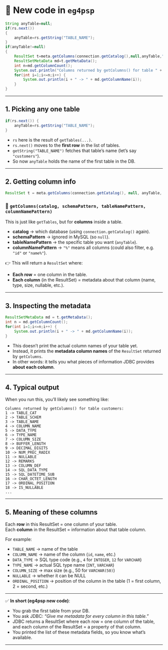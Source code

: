 # 📌 New code in `eg4psp`

```java
String anyTable=null;
if(rs.next())
{
    anyTable=rs.getString("TABLE_NAME");
}
if(anyTable!=null) 
{
    ResultSet t=meta.getColumns(connection.getCatalog(),null,anyTable,"%");
    ResultSetMetaData md=t.getMetaData();
    int n=md.getColumnCount();
    System.out.println("Columns returned by getColumns() for table " + anyTable + ":");
    for(int i=1;i<=n;i++) {
        System.out.println(i + " -> " + md.getColumnName(i));
    }
}
```

---

## 1. Picking any one table
```java
if(rs.next()) {
    anyTable=rs.getString("TABLE_NAME");
}
```
- `rs` here is the result of `getTables(...)`.  
- `rs.next()` moves to the **first row** in the list of tables.  
- `getString("TABLE_NAME")` fetches that table’s name (let’s say `"customers"`).  
- So now `anyTable` holds the name of the first table in the DB.  

---

## 2. Getting column info
```java
ResultSet t = meta.getColumns(connection.getCatalog(), null, anyTable, "%");
```

### 🔹 `getColumns(catalog, schemaPattern, tableNamePattern, columnNamePattern)`
This is just like `getTables`, but for **columns** inside a table.  

- **catalog** → which database (using `connection.getCatalog()` again).  
- **schemaPattern** → ignored in MySQL (so `null`).  
- **tableNamePattern** → the specific table you want (`anyTable`).  
- **columnNamePattern** → `"%"` means all columns (could also filter, e.g. `"id"` or `"name%"`).  

👉 This will return a `ResultSet` where:  
- **Each row** = one column in the table.  
- **Each column** (in the ResultSet) = metadata about that column (name, type, size, nullable, etc.).

---

## 3. Inspecting the metadata
```java
ResultSetMetaData md = t.getMetaData();
int n = md.getColumnCount();
for(int i=1;i<=n;i++) {
    System.out.println(i + " -> " + md.getColumnName(i));
}
```

- This doesn’t print the actual column names of your table yet.  
- Instead, it prints the **metadata column names** of the `ResultSet` returned by `getColumns`.  
- In other words: it tells you what pieces of information JDBC provides **about each column**.  

---

## 4. Typical output
When you run this, you’ll likely see something like:

```
Columns returned by getColumns() for table customers:
1 -> TABLE_CAT
2 -> TABLE_SCHEM
3 -> TABLE_NAME
4 -> COLUMN_NAME
5 -> DATA_TYPE
6 -> TYPE_NAME
7 -> COLUMN_SIZE
8 -> BUFFER_LENGTH
9 -> DECIMAL_DIGITS
10 -> NUM_PREC_RADIX
11 -> NULLABLE
12 -> REMARKS
13 -> COLUMN_DEF
14 -> SQL_DATA_TYPE
15 -> SQL_DATETIME_SUB
16 -> CHAR_OCTET_LENGTH
17 -> ORDINAL_POSITION
18 -> IS_NULLABLE
...
```

---

## 5. Meaning of these columns
Each **row** in this ResultSet = one column of your table.  
Each **column** in the ResultSet = information about that table column.  

For example:
- `TABLE_NAME` → name of the table  
- `COLUMN_NAME` → name of the column (`id`, `name`, etc.)  
- `DATA_TYPE` → SQL type code (e.g., `4` for `INTEGER`, `12` for `VARCHAR`)  
- `TYPE_NAME` → actual SQL type name (`INT`, `VARCHAR`)  
- `COLUMN_SIZE` → max size (e.g., 50 for `VARCHAR(50)`)  
- `NULLABLE` → whether it can be NULL  
- `ORDINAL_POSITION` → position of the column in the table (1 = first column, 2 = second, etc.)  

---

✅ **In short (eg4psp new code)**:
- You grab the first table from your DB.  
- You ask JDBC: *“Give me metadata for every column in this table.”*  
- JDBC returns a ResultSet where each row = one column of the table, and each column of the ResultSet = a property of that column.  
- You printed the list of these metadata fields, so you know what’s available.  

---
